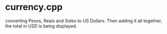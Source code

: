 # currency.cpp

converting Pesos, Reais and Soles to US Dollars. 
Then adding it all together, the total in USD is being displayed.
